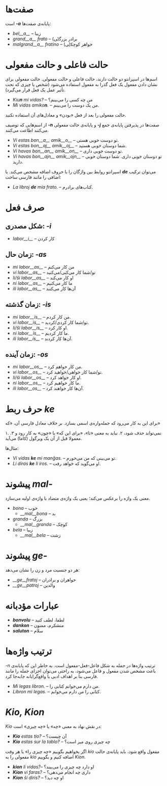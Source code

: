 # صفت‌ها

پایانه‌ی صفت‌ها *__<span dir="ltr">-a</span>__* است:

- *bel__a__* – زیبا
- *grand__a__ frato* – برادر بزرگ‍(‍ی)
- *malgrand__a__ fratino* – خواهر کوچک‍(‍ی)

# حالت فاعلی و حالت مفعولی

اسم‌ها در اسپرانتو دو حالت دارند، حالت فاعلی و حالت مفعولی. حالت مفعولی برای نشان دادن مفعول یک فعل گذرا به مفعول استفاده می‌شود (شخص یا چیزی که تحت تأثیر عمل یک فعل قرار می‌گیرد).

- *<span dir="ltr">Kiu<b>n</b> mi vidas?</span>* – من چه کسی را می‌بینم؟
- *<span dir="ltr">Mi vidas amiko<b>n</b>.</span>* – من یک دوست را می‌بینم.

حالت مفعولی را بعد از فعل «بودن» و معادل‌های آن استفاده نکنید.

صفت‌ها در پذیرفتن پایانه‌ی جمع *__<span dir="ltr">-j</span>__* و پایانه‌ی حالت مفعولی *__<span dir="ltr">-n</span>__* از اسم‌هایی که توصیف می‌کنند اطاعت می‌کنند.

- *Vi estas bon__a__ amik__o__* – تو دوست خوبی هستی.
- *Vi estas bon__aj__ amik__oj__* – شما دوستان خوبی هستید.
- *Vi havas bon__an__ amik__on__* – تو دوست خوبی داری.
- *Vi havas bon__ajn__ amik__ojn__* – تو دوستان خوبی داری. شما دوستان خوبی دارید.

اسپرانتو روابط بین واژگان را با حروف اضافه مشخص می‌کند. با *__de__* می‌توان ترکیب اضافی را مانند فارسی ساخت:

- *<span dir="ltr">La libroj <b>de</b> mia frato.</span>* – کتاب‌های برادرم.

# صرف فعل 

## شکل مصدری: *<span dir="ltr">-i</span>*
  
- *labor__i__*          – کار کردن

## زمان حال: *<span dir="ltr">-as</span>*

- *mi labor__as__*      – من کار می‌کنم
- *vi labor__as__*      – تو/شما کار می‌کنی/می‌کنید
- *li/ŝi labor__as__*   – او کار می‌کند
- *ni labor__as__*      – ما کار می‌کنیم
- *ili labor__as__*     – آن‌ها کار می‌کنند

## زمان گذشته: *<span dir="ltr">-is</span>*

- *mi labor__is__*      – من کار کردم.
- *vi labor__is__*      – تو/شما کار کردی/کردید.
- *li/ŝi labor__is__*   – او کار کرد.
- *ni labor__is__*      – ما کار کردیم.
- *ili labor__is__*     – آن‌ها کار کردند.

## زمان آینده: *<span dir="ltr">-os</span>*

- *mi labor__os__*      – من کار خواهم کرد.
- *vi labor__os__*      – تو/شما کار خواهی/خواهید کرد.
- *li/ŝi labor__os__*   – او کار خواهد کرد.
- *ni labor__os__*      – ما کار خواهیم کرد.
- *ili labor__os__*     – آن‌ها کار خواهند کرد.

# حرف ربط *ke*

برای این به کار می‌رود که جمله‌واره‌ی اسمی بسازد. بر خلاف معادل فارسی آن، «که»

<span>
۱. نمی‌تواند حذف شود،
۲. نباید به معنی «تا»، «برای این که» یا «چون» به کار رود و
۳. معمولا قبل از آن یک ویرگول (کاما) می‌آید.
</span>

مثال‌ها:

- *<span dir="ltr">Vi vidas <b>ke</b> mi manĝas.</span>* – تو می‌بینی که من می‌خورم.
- *<span dir="ltr">Li diras <b>ke</b> li iros.</span>* – او می‌گوید که خواهد رفت.

# پیشوند *<span dir="ltr">mal-</span>*

معنی یک واژه را برعکس می‌کند؛ یعنی یک واژه‌ی متضاد با واژه‌ی اولیه می‌سازد.

- *bona* – خوب
  - *__mal__bona* – بد
- *granda* – بزرگ
  - *__mal__granda* – کوچک
- *bela* – زیبا
  - *__mal__bela* – زشت

# پیشوند *<span dir="ltr">ge-</span>*

هر دو جنسیت مرد و زن را نشان می‌دهد:

- *__ge__fratoj* – خواهران و برادران
- *__ge__patroj* – والدین

# عبارات مؤدبانه

- *__bonvolu__* – لطفا، لطف کنید
- *__dankon__* – متشکرم، ممنون
- *__saluton__* – سلام

# ترتیب واژه‌ها

ترتیب واژه‌ها در جمله به شکل فاعل-فعل-مفعول است. به خاطر این که پایانه‌ی *<span dir="ltr">-n</span>* باعث مشخص شدن مفعول و فاعل می‌شود، به راحتی می‌توان اجزای جمله را مانند فارسی بنا بر اهداف ادبی یا واقع‌گرایانه جابه‌جا کرد.

- *<span dir="ltr">Mi legas libron.</span>* – من دارم می‌خوانم کتابی را.
- *<span dir="ltr">Libron mi legas.</span>* – کتابی را من دارم می‌خوانم.

# *Kio, Kion*

*Kio* در نقش نهاد به معنی «چه» یا «چه چیزی» است:

- *<span dir="ltr"><b>Kio</b> estas tio?</span>* – آن چیست؟
- *<span dir="ltr"><b>Kio</b> estas sur la tablo?</span>* – چه چیزی روی میز است؟

اگر بخواهیم بگوییم «چه چیزی را» یا هر وقت *kio* مفعول واقع شود، باید پایانه‌ی حالت مفعولی را به *kio* اضافه کنیم و بگوییم *Kion*.

- *<span dir="ltr"><b>kion</b> li vidas?</span>*– او دارد چه چیزی را می‌بیند؟
- *<span dir="ltr"><b>Kion</b> vi faras?</span>* – داری چه انجام می‌دهی؟
- *<span dir="ltr"><b>Kion</b> ŝi diris?</span>* – او چه دید؟

